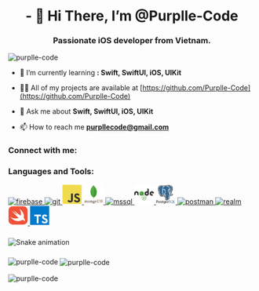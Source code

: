 <h1 align="center">- 👋 Hi There, I’m @Purplle-Code</h1>
<h3 align="center">Passionate iOS developer from Vietnam.</h3>

<p align="left"> <img src="https://komarev.com/ghpvc/?username=purplle-code&label=Profile%20views&color=0e75b6&style=flat" alt="purplle-code" /> </p>

- 🌱 I’m currently learning **: Swift, SwiftUI, iOS, UIKit**

- 👨‍💻 All of my projects are available at [https://github.com/Purplle-Code](https://github.com/Purplle-Code)

- 💬 Ask me about **Swift, SwiftUI, iOS, UIKit**

- 📫 How to reach me **purpllecode@gmail.com**

<h3 align="left">Connect with me:</h3>
<p align="left">
</p>

<h3 align="left">Languages and Tools:</h3>
<p align="left"> <a href="https://firebase.google.com/" target="_blank" rel="noreferrer"> <img src="https://www.vectorlogo.zone/logos/firebase/firebase-icon.svg" alt="firebase" width="40" height="40"/> </a> <a href="https://git-scm.com/" target="_blank" rel="noreferrer"> <img src="https://www.vectorlogo.zone/logos/git-scm/git-scm-icon.svg" alt="git" width="40" height="40"/> </a> <a href="https://developer.mozilla.org/en-US/docs/Web/JavaScript" target="_blank" rel="noreferrer"> <img src="https://raw.githubusercontent.com/devicons/devicon/master/icons/javascript/javascript-original.svg" alt="javascript" width="40" height="40"/> </a> <a href="https://www.mongodb.com/" target="_blank" rel="noreferrer"> <img src="https://raw.githubusercontent.com/devicons/devicon/master/icons/mongodb/mongodb-original-wordmark.svg" alt="mongodb" width="40" height="40"/> </a> <a href="https://www.microsoft.com/en-us/sql-server" target="_blank" rel="noreferrer"> <img src="https://www.svgrepo.com/show/303229/microsoft-sql-server-logo.svg" alt="mssql" width="40" height="40"/> </a> <a href="https://nodejs.org" target="_blank" rel="noreferrer"> <img src="https://raw.githubusercontent.com/devicons/devicon/master/icons/nodejs/nodejs-original-wordmark.svg" alt="nodejs" width="40" height="40"/> </a> <a href="https://www.postgresql.org" target="_blank" rel="noreferrer"> <img src="https://raw.githubusercontent.com/devicons/devicon/master/icons/postgresql/postgresql-original-wordmark.svg" alt="postgresql" width="40" height="40"/> </a> <a href="https://postman.com" target="_blank" rel="noreferrer"> <img src="https://www.vectorlogo.zone/logos/getpostman/getpostman-icon.svg" alt="postman" width="40" height="40"/> </a> <a href="https://realm.io/" target="_blank" rel="noreferrer"> <img src="https://raw.githubusercontent.com/bestofjs/bestofjs-webui/8665e8c267a0215f3159df28b33c365198101df5/public/logos/realm.svg" alt="realm" width="40" height="40"/> </a> <a href="https://developer.apple.com/swift/" target="_blank" rel="noreferrer"> <img src="https://raw.githubusercontent.com/devicons/devicon/master/icons/swift/swift-original.svg" alt="swift" width="40" height="40"/> </a> <a href="https://www.typescriptlang.org/" target="_blank" rel="noreferrer"> <img src="https://raw.githubusercontent.com/devicons/devicon/master/icons/typescript/typescript-original.svg" alt="typescript" width="40" height="40"/> </a> </p>

###

<img src="https://raw.githubusercontent.com/Purplle-Code/Purplle-Code/output/snake.svg" alt="Snake animation" />

###

<p><img align="left" src="https://github-readme-stats.vercel.app/api/top-langs?username=purplle-code&show_icons=true&locale=en&layout=compact" alt="purplle-code" /></p>

<p>&nbsp;<img align="center" src="https://github-readme-stats.vercel.app/api?username=purplle-code&show_icons=true&locale=en" alt="purplle-code" /></p>

<p><img align="center" src="https://github-readme-streak-stats.herokuapp.com/?user=purplle-code&" alt="purplle-code" /></p>
